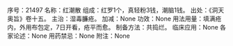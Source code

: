 序号：21497
名称：红潮散
组成：红罗1个，真轻粉3钱，潮脑1钱。
出处：《洞天奥旨》卷十五。
主治：湿毒臁疮。
加减：None
功效：None
用法用量：填满疮内，外用布包定，7日开看，疮平而愈。
制备方法：共捣烂。
临床应用：None
各家论述：None
用药禁忌：None
附注：None
